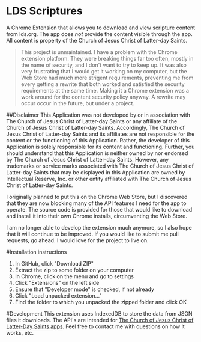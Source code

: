 LDS Scriptures
==============

A Chrome Extension that allows you to download and view scripture content from lds.org. The app does _not_ provide the content visible through the app. All content is property of the Church of Jesus Christ of Latter-day Saints.

>This project is unmaintained. I have a problem with the Chrome extension platform. They were breaking things far too often, mostly in the name of security, and I don't want to try to keep up. It was also very frustrating that I would get it working on my computer, but the Web Store had much more strigent requirements, preventing me from every getting a rewrite that both worked and satisfied the security requirements at the same time. Making it a Chrome extension was a work around for the content security policy anyway. A rewrite may occur occur in the future, but under a project.

##Disclaimer
This Application was not developed by or in association with The Church of Jesus Christ of Latter-day Saints or any affiliate of the Church of Jesus Christ of Latter-day Saints. Accordingly, The Church of Jesus Christ of Latter-day Saints and its affiliates are not responsible for the content or the functioning of this Application. Rather, the developer of this Application is solely responsible for its content and functioning. Further, you should understand that this Application is neither owned by nor endorsed by The Church of Jesus Christ of Latter-day Saints. However, any trademarks or service marks associated with The Church of Jesus Christ of Latter-day Saints that may be displayed in this Application are owned by Intellectual Reserve, Inc. or other entity affiliated with The Church of Jesus Christ of Latter-day Saints.

I originally planned to put this on the Chrome Web Store, but I discovered that they are now blocking many of the API features I need for the app to operate. The source code is provided for those that would like to download and install it into their own Chrome installs, circumventing the Web Store.

I am no longer able to develop the extension much anymore, so I also hope that it will continue to be improved. If you would like to submit me pull requests, go ahead. I would love for the project to live on.

#Installation instructions
1. In GitHub, click "Download ZIP"
2. Extract the zip to some folder on your computer
2. In Chrome, click on the menu and go to settings
3. Click "Extensions" on the left side
4. Ensure that "Developer mode" is checked, if not already
5. Click "Load unpacked extension..."
6. Find the folder to which you unpacked the zipped folder and click OK

#Development
This extension uses IndexedDB to store the data from JSON files it downloads. The API's are intended for [The Church of Jesus Christ of Latter-Day Saints apps](https://lds.org). Feel free to contact me with questions on how it works, etc.
